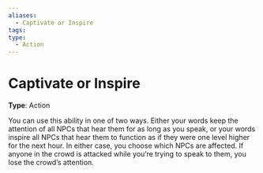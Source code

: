 ```yaml
---
aliases:
  - Captivate or Inspire
tags:
type:
  - Action
---
```


# Captivate or Inspire

**Type**: Action

You can use this ability in one of two ways. Either your words keep the attention of all NPCs that hear them for as long as you speak, or your words inspire all NPCs that hear them to function as if they were one level higher for the next hour. In either case, you choose which NPCs are affected. If anyone in the crowd is attacked while you’re trying to speak to them, you lose the crowd’s attention.
